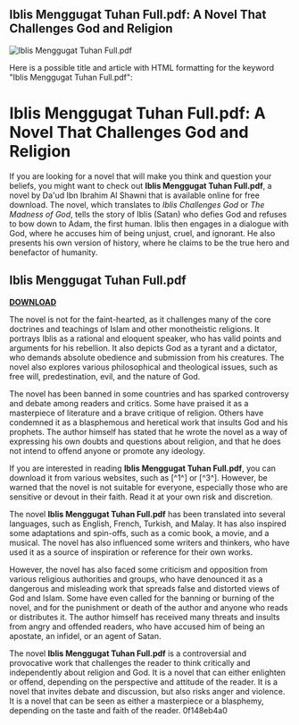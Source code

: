 ## Iblis Menggugat Tuhan Full.pdf: A Novel That Challenges God and Religion

 
![Iblis Menggugat Tuhan Full.pdf](https://cdn.asaha.com/assets/thumbs/411/41186b1f3ca9f0e461aa467e3354bdd4.jpg)

 Here is a possible title and article with HTML formatting for the keyword "Iblis Menggugat Tuhan Full.pdf":  
# Iblis Menggugat Tuhan Full.pdf: A Novel That Challenges God and Religion
 
If you are looking for a novel that will make you think and question your beliefs, you might want to check out **Iblis Menggugat Tuhan Full.pdf**, a novel by Da'ud Ibn Ibrahim Al Shawni that is available online for free download. The novel, which translates to *Iblis Challenges God* or *The Madness of God*, tells the story of Iblis (Satan) who defies God and refuses to bow down to Adam, the first human. Iblis then engages in a dialogue with God, where he accuses him of being unjust, cruel, and ignorant. He also presents his own version of history, where he claims to be the true hero and benefactor of humanity.
 
## Iblis Menggugat Tuhan Full.pdf


[**DOWNLOAD**](https://distlittblacem.blogspot.com/?l=2tKyIe)

 
The novel is not for the faint-hearted, as it challenges many of the core doctrines and teachings of Islam and other monotheistic religions. It portrays Iblis as a rational and eloquent speaker, who has valid points and arguments for his rebellion. It also depicts God as a tyrant and a dictator, who demands absolute obedience and submission from his creatures. The novel also explores various philosophical and theological issues, such as free will, predestination, evil, and the nature of God.
 
The novel has been banned in some countries and has sparked controversy and debate among readers and critics. Some have praised it as a masterpiece of literature and a brave critique of religion. Others have condemned it as a blasphemous and heretical work that insults God and his prophets. The author himself has stated that he wrote the novel as a way of expressing his own doubts and questions about religion, and that he does not intend to offend anyone or promote any ideology.
 
If you are interested in reading **Iblis Menggugat Tuhan Full.pdf**, you can download it from various websites, such as [^1^] or [^3^]. However, be warned that the novel is not suitable for everyone, especially those who are sensitive or devout in their faith. Read it at your own risk and discretion.

The novel **Iblis Menggugat Tuhan Full.pdf** has been translated into several languages, such as English, French, Turkish, and Malay. It has also inspired some adaptations and spin-offs, such as a comic book, a movie, and a musical. The novel has also influenced some writers and thinkers, who have used it as a source of inspiration or reference for their own works.
 
However, the novel has also faced some criticism and opposition from various religious authorities and groups, who have denounced it as a dangerous and misleading work that spreads false and distorted views of God and Islam. Some have even called for the banning or burning of the novel, and for the punishment or death of the author and anyone who reads or distributes it. The author himself has received many threats and insults from angry and offended readers, who have accused him of being an apostate, an infidel, or an agent of Satan.
 
The novel **Iblis Menggugat Tuhan Full.pdf** is a controversial and provocative work that challenges the reader to think critically and independently about religion and God. It is a novel that can either enlighten or offend, depending on the perspective and attitude of the reader. It is a novel that invites debate and discussion, but also risks anger and violence. It is a novel that can be seen as either a masterpiece or a blasphemy, depending on the taste and faith of the reader.
 0f148eb4a0
